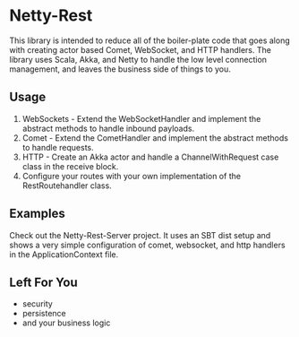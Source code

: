 Netty-Rest
==========

This library is intended to reduce all of the boiler-plate code that goes along with creating actor based Comet, WebSocket, and HTTP handlers.
The library uses Scala, Akka, and Netty to handle the low level connection management, and leaves the business side of things to you.


Usage
-----

1. WebSockets - Extend the WebSocketHandler and implement the abstract methods to handle inbound payloads.
2. Comet - Extend the CometHandler and implement the abstract methods to handle requests.
3. HTTP - Create an Akka actor and handle a ChannelWithRequest case class in the receive block.
4. Configure your routes with your own implementation of the RestRoutehandler class.


Examples
--------

Check out the Netty-Rest-Server project. It uses an SBT dist setup and shows a very simple configuration of comet, websocket, and http handlers in the ApplicationContext file.


Left For You
------------

- security
- persistence
- and your business logic

